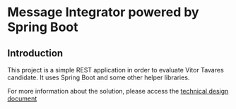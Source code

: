 # Message Integrator powered by Spring Boot

## Introduction
This project is a simple REST application in order to evaluate Vitor Tavares candidate. It uses Spring Boot and some other helper libraries.

For more information about the solution, please access the
[technical design document](https://docs.google.com/document/d/1JicZ1nny05z9TQbzF3PBworyjEqiY8u06eePd4xPhXg/edit#) 